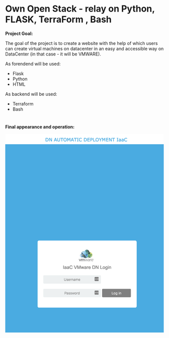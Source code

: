 
# Own Open Stack - relay on Python, FLASK, TerraForm , Bash

**Project Goal:**

The goal of the project is to create a website with the help of which users can create virtual machines on datacenter in an easy and accessible way on DataCenter (in that case - it will be VMWARE).

As forendend will be used:
 - Flask
 - Python
 - HTML

As backend will be used:
 - Terraform
 - Bash
 
 
 #

**Final appearance and operation:**


<img src="images/flask1.png " alt="drawing" width="600"/>
